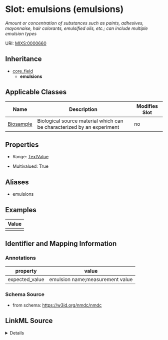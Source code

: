 # Slot: emulsions (emulsions)


_Amount or concentration of substances such as paints, adhesives, mayonnaise, hair colorants, emulsified oils, etc.; can include multiple emulsion types_



URI: [MIXS:0000660](https://w3id.org/mixs/0000660)




## Inheritance

* [core_field](core_field.md)
    * **emulsions**





## Applicable Classes

| Name | Description | Modifies Slot |
| --- | --- | --- |
[Biosample](Biosample.md) | Biological source material which can be characterized by an experiment |  no  |







## Properties

* Range: [TextValue](TextValue.md)

* Multivalued: True



## Aliases


* emulsions




## Examples

| Value |
| --- |
|  |

## Identifier and Mapping Information





### Annotations

| property | value |
| --- | --- |
| expected_value | emulsion name;measurement value || preferred_unit | gram per liter || occurrence | m |



### Schema Source


* from schema: https://w3id.org/nmdc/nmdc




## LinkML Source

<details>
```yaml
name: emulsions
annotations:
  expected_value:
    tag: expected_value
    value: emulsion name;measurement value
  preferred_unit:
    tag: preferred_unit
    value: gram per liter
  occurrence:
    tag: occurrence
    value: m
description: Amount or concentration of substances such as paints, adhesives, mayonnaise,
  hair colorants, emulsified oils, etc.; can include multiple emulsion types
title: emulsions
examples:
- value: ''
from_schema: https://w3id.org/nmdc/nmdc
aliases:
- emulsions
rank: 1000
is_a: core field
string_serialization: '{text};{float} {unit}'
slot_uri: MIXS:0000660
multivalued: true
alias: emulsions
domain_of:
- Biosample
range: TextValue

```
</details>